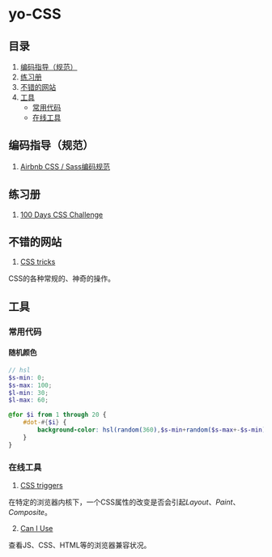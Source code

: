 # yo-CSS

## 目录

1. [编码指导（规范）](#编码指导（规范）)
2. [练习册](#练习册)
3. [不错的网站](#不错的网站)
4. [工具](#工具)
    - [常用代码](#常用代码)
    - [在线工具](#在线工具)

## 编码指导（规范）

1. [Airbnb CSS / Sass编码规范](https://github.com/NoName4Me/yo-CSS/issues/1)

## 练习册

1. [100 Days CSS Challenge](https://codepen.io/collection/XgmakG/)

## 不错的网站

1. [CSS tricks](https://css-tricks.com/)

CSS的各种常规的、神奇的操作。

## 工具

### 常用代码

#### 随机颜色

```scss
// hsl
$s-min: 0;
$s-max: 100;
$l-min: 30;
$l-max: 60;

@for $i from 1 through 20 {
    #dot-#{$i} {
        background-color: hsl(random(360),$s-min+random($s-max+-$s-min),$l-min+random($l-max+-$l-min));
    }
}
```

### 在线工具

1. [CSS triggers](https://csstriggers.com/)

在特定的浏览器内核下，一个CSS属性的改变是否会引起*Layout*、*Paint*、*Composite*。

2. [Can I Use](https://caniuse.com/)

查看JS、CSS、HTML等的浏览器兼容状况。
